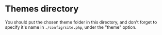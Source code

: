 # Themes directory

You should put the chosen theme folder in this directory, and don't forget to specify it's name in `./config/site.php`, under the "theme" option.
